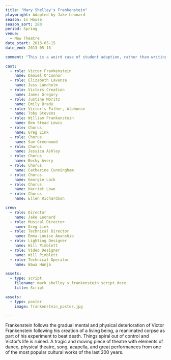 ```yaml
---
title: "Mary Shelley's Frankenstein"
playwright: Adapted by Jake Leonard
season: In House
season_sort: 280
period: Spring
venue:
  - New Theatre
date_start: 2013-05-15
date_end: 2013-05-18

comment: "This is a weird case of student adaption, rather than writing. Also video: youtube>E6q8xO3FNic"

cast:
  - role: Victor Frankenstein
    name: Daniel O'Connor
  - role: Elizabeth Lavenza
    name: Jess Lundholm
  - role: Victors Creation
    name: James Gregory
  - role: Justine Moritz
    name: Emily Brady
  - role: Victor's Father, Alphonse
    name: Toby Stevens
  - role: William Frankenstein
    name: Ben Stead Lewis
  - role: Chorus
    name: Greg Link
  - role: Chorus
    name: Sam Greenwood
  - role: Chorus
    name: Jessica Ashley
  - role: Chorus
    name: Becky Avery
  - role: Chorus
    name: Catherine Cunningham
  - role: Chorus
    name: Georgie Lack
  - role: Chorus
    name: Harriet Lowe
  - role: Chorus
    name: Ellen Richardson

crew:
  - role: Director
    name: Jake Leonard
  - role: Musical Director
    name: Greg Link
  - role: Technical Director
    name: Emma-Louise Amanshia
  - role: Lighting Designer
    name: Will Pimblett
  - role: Video Designer
    name: Will Pimblett
  - role: Technical Operator
    name: Wawa Hunja

assets:
  - type: script
    filename: mark_shelley_s_frankenstein_script.docx
    title: Script

assets:
  - type: poster
    image: frankenstein_poster.jpg

---
```


Frankenstein follows the gradual mental and physical deterioration of Victor Frankenstein following his creation of a living being, a reanimated corpse as part of his experiment to beat death. Things spiral out of control and Victor’s life is ruined. A tragic and moving piece of theatre with elements of dance, physical theatre, song, acapella, and great performances from one of the most popular cultural works of the last 200 years.
